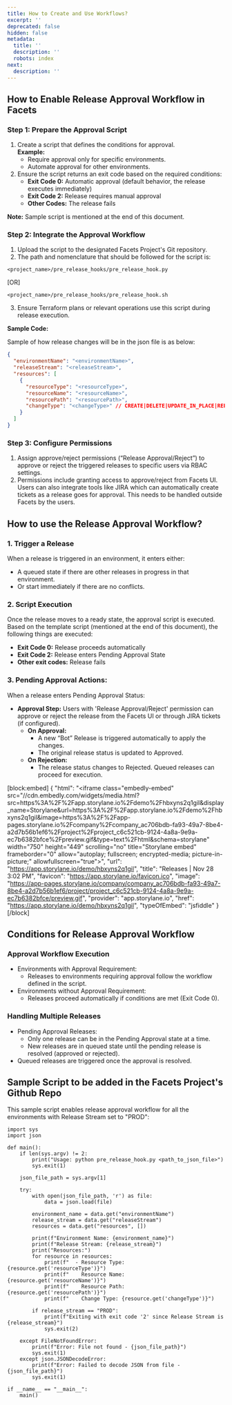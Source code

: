 ```yaml
---
title: How to Create and Use Workflows?
excerpt: ''
deprecated: false
hidden: false
metadata:
  title: ''
  description: ''
  robots: index
next:
  description: ''
---
```

## How to Enable Release Approval Workflow in Facets

### Step 1: Prepare the Approval Script

1. Create a script that defines the conditions for approval.  
   **Example:**
   - Require approval only for specific environments.
   - Automate approval for other environments.
2. Ensure the script returns an exit code based on the required conditions:
   - **Exit Code 0:** Automatic approval (default behavior, the release executes immediately)
   - **Exit Code 2:** Release requires manual approval
   - **Other Codes:** The release fails

**Note:** Sample script is mentioned at the end of this document.

### Step 2: Integrate the Approval Workflow

1. Upload the script to the designated Facets Project's Git repository.
2. The path and nomenclature that should be followed for the script is: 

```Text Python
<project_name>/pre_release_hooks/pre_release_hook.py
```

[OR]

```Text Shell
<project_name>/pre_release_hooks/pre_release_hook.sh
```

3. Ensure Terraform plans or relevant operations use this script during release execution. 

**Sample Code:**

Sample of how release changes will be in the json file is as below:

```json json
{  
  "environmentName": "<environmentName>",  
  "releaseStream": "<releaseStream>",  
  "resources": [  
    {  
      "resourceType": "<resourceType>",  
      "resourceName": "<resourceName>",  
      "resourcePath": "<resourcePath>",  
      "changeType": "<changeType>" // CREATE|DELETE|UPDATE_IN_PLACE|REPLACE|RECREATE|NO_OPERATION  
    }  
  ]  
}
```

### Step 3: Configure Permissions

1. Assign approve/reject permissions (“Release Approval/Reject”) to approve or reject the triggered releases to specific users via RBAC settings.
2. Permissions include granting access to approve/reject from Facets UI. Users can also integrate tools like JIRA which can automatically create tickets as a release goes for approval. This needs to be handled outside Facets by the users.

## How to use the Release Approval Workflow?

### 1. Trigger a Release

When a release is triggered in an environment, it enters either:

- A queued state if there are other releases in progress in that environment.
- Or start immediately if there are no conflicts.

### 2. Script Execution

Once the release moves to a ready state, the approval script is executed. Based on the template script (mentioned at the end of this document), the following things are executed:

- **Exit Code 0:** Release proceeds automatically
- **Exit Code 2:** Release enters Pending Approval State
- **Other exit codes:** Release fails

### 3. Pending Approval Actions:

When a release enters Pending Approval Status:

- **Approval Step:** Users with 'Release Approval/Reject' permission can approve or reject the release from the Facets UI or through JIRA tickets (if configured). 
  - **On Approval:**
    - A new “Bot” Release is triggered automatically to apply the changes.
    - The original release status is updated to Approved.
  - **On Rejection:**
    - The release status changes to Rejected. Queued releases can proceed for execution.

[block:embed]
{
  "html": "<iframe class=\"embedly-embed\" src=\"//cdn.embedly.com/widgets/media.html?src=https%3A%2F%2Fapp.storylane.io%2Fdemo%2Fhbxyns2q1gil&display_name=Storylane&url=https%3A%2F%2Fapp.storylane.io%2Fdemo%2Fhbxyns2q1gil&image=https%3A%2F%2Fapp-pages.storylane.io%2Fcompany%2Fcompany_ac706bdb-fa93-49a7-8be4-a2d7b56b1ef6%2Fproject%2Fproject_c6c521cb-9124-4a8a-9e9a-ec7b6382bfce%2Fpreview.gif&type=text%2Fhtml&schema=storylane\" width=\"750\" height=\"449\" scrolling=\"no\" title=\"Storylane embed\" frameborder=\"0\" allow=\"autoplay; fullscreen; encrypted-media; picture-in-picture;\" allowfullscreen=\"true\"></iframe>",
  "url": "https://app.storylane.io/demo/hbxyns2q1gil",
  "title": "Releases | Nov 28 3:02 PM",
  "favicon": "https://app.storylane.io/favicon.ico",
  "image": "https://app-pages.storylane.io/company/company_ac706bdb-fa93-49a7-8be4-a2d7b56b1ef6/project/project_c6c521cb-9124-4a8a-9e9a-ec7b6382bfce/preview.gif",
  "provider": "app.storylane.io",
  "href": "https://app.storylane.io/demo/hbxyns2q1gil",
  "typeOfEmbed": "jsfiddle"
}
[/block]


## Conditions for Release Approval Workflow

### Approval Workflow Execution

- Environments with Approval Requirement:
  - Releases to environments requiring approval follow the workflow defined in the script.
- Environments without Approval Requirement:
  - Releases proceed automatically if conditions are met (Exit Code 0).

### Handling Multiple Releases

- Pending Approval Releases:
  - Only one release can be in the Pending Approval state at a time.
  - New releases are in queued state until the pending release is resolved (approved or rejected).
- Queued releases are triggered once the approval is resolved.

## Sample Script to be added in the Facets Project's Github Repo

This sample script enables release approval workflow for all the environments with Release Stream set to "PROD":

```Text pre_release_hook.py
import sys
import json

def main():
    if len(sys.argv) != 2:
        print("Usage: python pre_release_hook.py <path_to_json_file>")
        sys.exit(1)

    json_file_path = sys.argv[1]

    try:
        with open(json_file_path, 'r') as file:
            data = json.load(file)
        
        environment_name = data.get("environmentName")
        release_stream = data.get("releaseStream")
        resources = data.get("resources", [])

        print(f"Environment Name: {environment_name}")
        print(f"Release Stream: {release_stream}")            
        print("Resources:")
        for resource in resources:
            print(f"  - Resource Type: {resource.get('resourceType')}")
            print(f"    Resource Name: {resource.get('resourceName')}")
            print(f"    Resource Path: {resource.get('resourcePath')}")
            print(f"    Change Type: {resource.get('changeType')}")
        
        if release_stream == "PROD":
            print(f"Exiting with exit code '2' since Release Stream is {release_stream}")
            sys.exit(2)

    except FileNotFoundError:
        print(f"Error: File not found - {json_file_path}")
        sys.exit(1)
    except json.JSONDecodeError:
        print(f"Error: Failed to decode JSON from file - {json_file_path}")
        sys.exit(1)

if __name__ == "__main__":
    main()
```